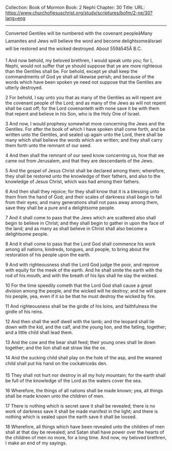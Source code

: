 Collection: Book of Mormon
Book: 2 Nephi
Chapter: 30
Title: 
URL: https://www.churchofjesuschrist.org/study/scriptures/bofm/2-ne/30?lang=eng

---

Converted Gentiles will be numbered with the covenant peopleâMany Lamanites and Jews will believe the word and become delightsomeâIsrael will be restored and the wicked destroyed. About 559â545Â B.C.

1 And now behold, my beloved brethren, I would speak unto you; for I, Nephi, would not suffer that ye should suppose that ye are more righteous than the Gentiles shall be. For behold, except ye shall keep the commandments of God ye shall all likewise perish; and because of the words which have been spoken ye need not suppose that the Gentiles are utterly destroyed.

2 For behold, I say unto you that as many of the Gentiles as will repent are the covenant people of the Lord; and as many of the Jews as will not repent shall be cast off; for the Lord covenanteth with none save it be with them that repent and believe in his Son, who is the Holy One of Israel.

3 And now, I would prophesy somewhat more concerning the Jews and the Gentiles. For after the book of which I have spoken shall come forth, and be written unto the Gentiles, and sealed up again unto the Lord, there shall be many which shall believe the words which are written; and they shall carry them forth unto the remnant of our seed.

4 And then shall the remnant of our seed know concerning us, how that we came out from Jerusalem, and that they are descendants of the Jews.

5 And the gospel of Jesus Christ shall be declared among them; wherefore, they shall be restored unto the knowledge of their fathers, and also to the knowledge of Jesus Christ, which was had among their fathers.

6 And then shall they rejoice; for they shall know that it is a blessing unto them from the hand of God; and their scales of darkness shall begin to fall from their eyes; and many generations shall not pass away among them, save they shall be a pure and a delightsome people.

7 And it shall come to pass that the Jews which are scattered also shall begin to believe in Christ; and they shall begin to gather in upon the face of the land; and as many as shall believe in Christ shall also become a delightsome people.

8 And it shall come to pass that the Lord God shall commence his work among all nations, kindreds, tongues, and people, to bring about the restoration of his people upon the earth.

9 And with righteousness shall the Lord God judge the poor, and reprove with equity for the meek of the earth. And he shall smite the earth with the rod of his mouth; and with the breath of his lips shall he slay the wicked.

10 For the time speedily cometh that the Lord God shall cause a great division among the people, and the wicked will he destroy; and he will spare his people, yea, even if it so be that he must destroy the wicked by fire.

11 And righteousness shall be the girdle of his loins, and faithfulness the girdle of his reins.

12 And then shall the wolf dwell with the lamb; and the leopard shall lie down with the kid, and the calf, and the young lion, and the fatling, together; and a little child shall lead them.

13 And the cow and the bear shall feed; their young ones shall lie down together; and the lion shall eat straw like the ox.

14 And the sucking child shall play on the hole of the asp, and the weaned child shall put his hand on the cockatriceâs den.

15 They shall not hurt nor destroy in all my holy mountain; for the earth shall be full of the knowledge of the Lord as the waters cover the sea.

16 Wherefore, the things of all nations shall be made known; yea, all things shall be made known unto the children of men.

17 There is nothing which is secret save it shall be revealed; there is no work of darkness save it shall be made manifest in the light; and there is nothing which is sealed upon the earth save it shall be loosed.

18 Wherefore, all things which have been revealed unto the children of men shall at that day be revealed; and Satan shall have power over the hearts of the children of men no more, for a long time. And now, my beloved brethren, I make an end of my sayings.
